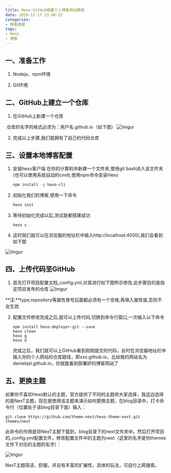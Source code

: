 ```yaml
---
title: Hexo-GitHub搭建个人博客网站教程
date: 2018-12-17 13:40:22
categories: 
- 博客搭建
tags: 
- Hexo
- 博客
---
```


## 一、准备工作

1. Nodejs、npm环境

2. Git环境




## 二、GitHub上建立一个仓库

1. 在GitHub上新建一个仓库

​	仓库的名字的格式必须为：用户名.github.io（如下图）
![Imgur](https://i.imgur.com/U84W6zN.png)

2. 完成以上步骤,我们就拥有了自己的代码仓库

## 三、设置本地博客配置

1. 安装hexo客户端
    在你的计算机中新建一个文件夹,使用git bash进入该文件夹(也可以使用系统自动的cmd),使用npm命令安装Hexo

    ```bash
    npm install -g hexo-cli
    ```


2. 初始化我们的博客,使用一下命令

   ```bash
   hexo init
   ```

3. 等待初始化完成以后,测试是都搭建成功

   ```
   hexo s
   ```

4. 这时我们就可以在浏览器的地址栏中输入http://localhost:4000/,我们会看到如下图

![Imgur](https://i.imgur.com/IsGB0bK.png)



## 四、上传代码至GitHub

1. 首先打开项目配置文档_config.yml,对其进行如下图所示修改,此步骤目的是指定项目发布的仓库
![Imgur](https://i.imgur.com/iWX6lda.png)

​      **注:**type,repository等属性冒号后面都必须有一个空格,再填入属性值,否则不会生效.

2. 配置文件修改完成之后,就可以上传代码,切换到命令行窗口,一次输入以下命令

   ```
   npm install hexo-deployer-git --save
   hexo clean
   hexo g
   hexo d
   ```

   完成之后，我们就可以上GitHub看到刚刚提交的代码，此时在浏览器地址栏中输入你的个人网站的仓库路径，即xxx.github.io，比如我的网站名为danielqsl.github.io，你就能看到部署好的博客网站了



## 五、更换主题

如果你不喜欢Hexo默认的主题，官方提供了不同的主题供大家选择，我这边选择的是NexT主题，现在就使用该主题来演示如何更换主题，在blog目录中，打卡命令行（位置处于该blog目录下面）输入：

```
git clone https://github.com/theme-next/hexo-theme-next.git themes/next
```

此命令的作用是将NexT主题下载到，blog目录下的next文件夹中。然后打开项目的_config.yml配置文件，修改配置文件中的主题为next（这里的名字是你themes文件下对应的主题的名字）：

![Imgur](https://i.imgur.com/fKUeSeD.png)



NexT主题简洁、舒服，并且有丰富的扩展性，具体的玩法，可自行上网搜索。